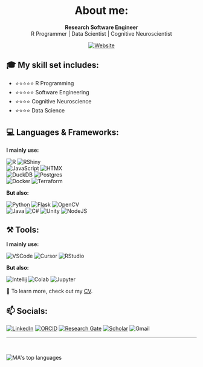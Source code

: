 <div align="center">

# About me:

**Research Software Engineer**  
R Programmer | Data Scientist | Cognitive Neuroscientist

[![Website](https://img.shields.io/badge/My-Website-2979aa?style=for-the-badge&labelColor=white&logo=quarto&logoColor=2979aa)][website]

</div>

## 🎓 My skill set includes:
- ⭐⭐⭐⭐⭐ R Programming
- ⭐⭐⭐⭐⭐ Software Engineering
- ⭐⭐⭐⭐ Cognitive Neuroscience
- ⭐⭐⭐⭐ Data Science 

## 💻 Languages & Frameworks:

**I mainly use:**

![R](https://img.shields.io/badge/R-276DC3?style=for-the-badge&logo=r&logoColor=white)
![RShiny](https://img.shields.io/badge/Shiny-02569B?style=for-the-badge&logo=r&logoColor=white)<br>
![JavaScript](https://img.shields.io/badge/JavaScript-F7DF1E?style=for-the-badge&logo=javascript&logoColor=white)
![HTMX](https://img.shields.io/badge/HTMX-36C?style=for-the-badge&logo=htmx&logoColor=white)<br>
![DuckDB](https://img.shields.io/badge/DuckDB-FFF000?style=for-the-badge&logo=duckdb&logoColor=black)
![Postgres](https://img.shields.io/badge/Postgres-%23316192.svg?style=for-the-badge&logo=postgresql&logoColor=white)<br>
![Docker](https://img.shields.io/badge/Docker-2496ED?style=for-the-badge&logo=docker&logoColor=white)
![Terraform](https://img.shields.io/badge/Terraform-844FBA?style=for-the-badge&logo=terraform&logoColor=white)

**But also:**

![Python](https://img.shields.io/badge/Python-3776AB?style=for-the-badge&logo=python&logoColor=white)
![Flask](https://img.shields.io/badge/Flask-000000?style=for-the-badge&logo=flask&logoColor=white)
![OpenCV](https://img.shields.io/badge/OpenCV-5C3EE8?style=for-the-badge&logo=opencv&logoColor=white)<br>
![Java](https://img.shields.io/badge/Java-007396?style=for-the-badge&logo=openjdk&logoColor=white)
![C#](https://custom-icon-badges.demolab.com/badge/C%23-%23239120.svg?style=for-the-badge&logo=cshrp&logoColor=white)
![Unity](https://img.shields.io/badge/Unity-000000?style=for-the-badge&logo=unity&logoColor=white)
![NodeJS](https://img.shields.io/badge/Node.js-6DA55F?style=for-the-badge&logo=node.js&logoColor=white)

## ⚒ Tools:

**I mainly use:**

![VSCode](https://img.shields.io/badge/VS_Code-0078D4?style=for-the-badge&logo=visual-studio-code&logoColor=white)
![Cursor](https://custom-icon-badges.demolab.com/badge/Cursor-000000?style=for-the-badge&logo=cursor-ai-white)
![RStudio](https://img.shields.io/badge/R_Studio-75AADB?style=for-the-badge&logo=rstudio&logoColor=white)

**But also:**

![Intellij](https://img.shields.io/badge/IntelliJ-black?style=for-the-badge&logo=intellij-idea&logoColor=white)
![Colab](https://img.shields.io/badge/Colab-F9AB00?style=for-the-badge&logo=google-colab&logoColor=white)
![Jupyter](https://img.shields.io/badge/Jupyter-F37626?style=for-the-badge&logo=jupyter&logoColor=white)

📑 To learn more, check out my [CV](https://ma-riviere.com/res/cv.pdf).

## 📫 Socials:

[![LinkedIn](https://custom-icon-badges.demolab.com/badge/LinkedIn-0A66C2?logo=linkedin-white&logoColor=fff)][linkedin]
[![ORCID](https://img.shields.io/badge/ORCID-A6CE39?labelColor=white&logo=orcid&logoColor=A6CE39)][orcid]
[![Research Gate](https://img.shields.io/badge/ResearchGate-00CCBB?labelColor=white&logo=researchgate&logoColor=00CCBB)][rg]
[![Scholar](https://img.shields.io/badge/Scholar-4285F4?labelColor=white&logo=google-scholar&logoColor=4285F4)][scholar]
![Gmail](https://img.shields.io/badge/Gmail-C71610?labelColor=white&logo=Gmail&logoColor=C71610&link=mailto:marc.aurele.riviere@gmail.com)
<!-- [![Twitter](https://img.shields.io/badge/Twitter-2979aa?style=flat-square&labelColor=white&logo=twitter&logoColor=2979aa)][twitter] -->

[website]: https://ma-riviere.com
<!-- [twitter]: https://twitter.com/mariviere1 -->
[linkedin]: https://www.linkedin.com/in/ma-riviere
[rg]: https://www.researchgate.net/profile/Marc_Aurele_Riviere2
[orcid]: https://orcid.org/0000-0002-5108-3382
[scholar]: https://scholar.google.com/citations?user=NBVmQOUAAAAJ&hl=en

<hr>
<br />

<!-- ![MA's GitHub stats](https://github-readme-stats.vercel.app/api?username=ma-riviere&count_private=true&hide=issues,prs,contribs&show_icons=true&theme=vision-friendly-dark) -->
![MA's top languages](https://github-readme-stats.vercel.app/api/top-langs/?username=ma-riviere&layout=compact&theme=vision-friendly-dark&langs_count=4&hide=html,perl,css,tex)
 
<!-- Custom badges: https://shields.io/, https://webkul.github.io/myscale/, https://b64.io/, https://meyerweb.com/eric/tools/dencoder/ -->
<!-- See: https://github.com/Naereen/badges -->
